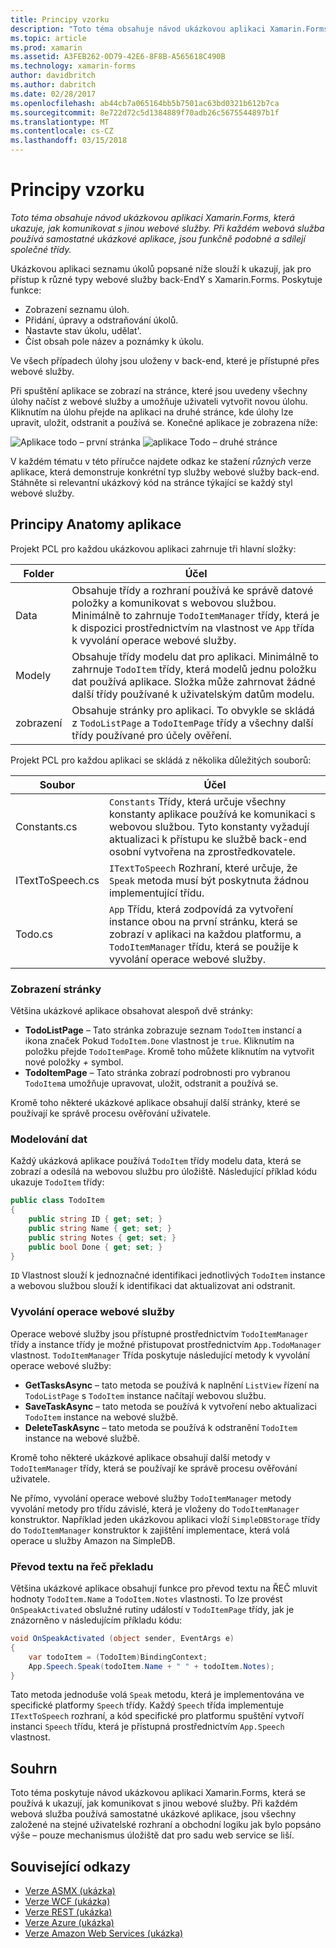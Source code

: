 ```yaml
---
title: Principy vzorku
description: "Toto téma obsahuje návod ukázkovou aplikaci Xamarin.Forms, která ukazuje, jak komunikovat s jinou webové služby. Při každém webová služba používá samostatné ukázkové aplikace, jsou funkčně podobné a sdílejí společné třídy."
ms.topic: article
ms.prod: xamarin
ms.assetid: A3FEB262-0D79-42E6-8F8B-A565618C490B
ms.technology: xamarin-forms
author: davidbritch
ms.author: dabritch
ms.date: 02/28/2017
ms.openlocfilehash: ab44cb7a065164bb5b7501ac63bd0321b612b7ca
ms.sourcegitcommit: 8e722d72c5d1384889f70adb26c5675544897b1f
ms.translationtype: MT
ms.contentlocale: cs-CZ
ms.lasthandoff: 03/15/2018
---
```

# <a name="understanding-the-sample"></a>Principy vzorku

_Toto téma obsahuje návod ukázkovou aplikaci Xamarin.Forms, která ukazuje, jak komunikovat s jinou webové služby. Při každém webová služba používá samostatné ukázkové aplikace, jsou funkčně podobné a sdílejí společné třídy._

Ukázkovou aplikaci seznamu úkolů popsané níže slouží k ukazují, jak pro přístup k různé typy webové služby back-EndY s Xamarin.Forms. Poskytuje funkce:

- Zobrazení seznamu úloh.
- Přidání, úpravy a odstraňování úkolů.
- Nastavte stav úkolu, udělat'.
- Číst obsah pole název a poznámky k úkolu.

Ve všech případech úlohy jsou uloženy v back-end, které je přístupné přes webové služby.

Při spuštění aplikace se zobrazí na stránce, které jsou uvedeny všechny úlohy načíst z webové služby a umožňuje uživateli vytvořit novou úlohu. Kliknutím na úlohu přejde na aplikaci na druhé stránce, kde úlohy lze upravit, uložit, odstranit a používá se. Konečné aplikace je zobrazena níže:

![](walkthrough-images/app-example-1.png "Aplikace todo – první stránka")
![](walkthrough-images/app-example-2.png "aplikace Todo – druhé stránce")

V každém tématu v této příručce najdete odkaz ke stažení *různých* verze aplikace, která demonstruje konkrétní typ služby webové služby back-end. Stáhněte si relevantní ukázkový kód na stránce týkající se každý styl webové služby.

## <a name="understanding-the-application-anatomy"></a>Principy Anatomy aplikace

Projekt PCL pro každou ukázkovou aplikaci zahrnuje tři hlavní složky:

|Folder|Účel|
|--- |--- |
|Data|Obsahuje třídy a rozhraní používá ke správě datové položky a komunikovat s webovou službou. Minimálně to zahrnuje `TodoItemManager` třídy, která je k dispozici prostřednictvím na vlastnost ve `App` třída k vyvolání operace webové služby.|
|Modely|Obsahuje třídy modelu dat pro aplikaci. Minimálně to zahrnuje `TodoItem` třídy, která modelů jednu položku dat používá aplikace. Složka může zahrnovat žádné další třídy používané k uživatelským datům modelu.|
|zobrazení|Obsahuje stránky pro aplikaci. To obvykle se skládá z `TodoListPage` a `TodoItemPage` třídy a všechny další třídy používané pro účely ověření.|

Projekt PCL pro každou aplikaci se skládá z několika důležitých souborů:

|Soubor|Účel|
|--- |--- |
|Constants.cs|`Constants` Třídy, která určuje všechny konstanty aplikace používá ke komunikaci s webovou službou. Tyto konstanty vyžadují aktualizaci k přístupu ke službě back-end osobní vytvořena na zprostředkovatele.|
|ITextToSpeech.cs|`ITextToSpeech` Rozhraní, které určuje, že `Speak` metoda musí být poskytnuta žádnou implementující třídu.|
|Todo.cs|`App` Třídu, která zodpovídá za vytvoření instance obou na první stránku, která se zobrazí v aplikaci na každou platformu, a `TodoItemManager` třídu, která se použije k vyvolání operace webové služby.|

### <a name="viewing-pages"></a>Zobrazení stránky

Většina ukázkové aplikace obsahovat alespoň dvě stránky:

- **TodoListPage** – Tato stránka zobrazuje seznam `TodoItem` instancí a ikona značek Pokud `TodoItem.Done` vlastnost je `true`. Kliknutím na položku přejde `TodoItemPage`. Kromě toho můžete kliknutím na vytvořit nové položky  *+*  symbol.
- **TodoItemPage** – Tato stránka zobrazí podrobnosti pro vybranou `TodoItem`a umožňuje upravovat, uložit, odstranit a používá se.

Kromě toho některé ukázkové aplikace obsahují další stránky, které se používají ke správě procesu ověřování uživatele.

### <a name="modeling-the-data"></a>Modelování dat

Každý ukázková aplikace používá `TodoItem` třídy modelu data, která se zobrazí a odesílá na webovou službu pro úložiště. Následující příklad kódu ukazuje `TodoItem` třídy:

```csharp
public class TodoItem
{
    public string ID { get; set; }
    public string Name { get; set; }
    public string Notes { get; set; }
    public bool Done { get; set; }
}
```

`ID` Vlastnost slouží k jednoznačné identifikaci jednotlivých `TodoItem` instance a webovou službou slouží k identifikaci dat aktualizovat ani odstranit.

### <a name="invoking-web-service-operations"></a>Vyvolání operace webové služby

Operace webové služby jsou přístupné prostřednictvím `TodoItemManager` třídy a instance třídy je možné přistupovat prostřednictvím `App.TodoManager` vlastnost. `TodoItemManager` Třída poskytuje následující metody k vyvolání operace webové služby:

- **GetTasksAsync** – tato metoda se používá k naplnění `ListView` řízení na `TodoListPage` s `TodoItem` instance načítají webovou službu.
- **SaveTaskAsync** – tato metoda se používá k vytvoření nebo aktualizaci `TodoItem` instance na webové službě.
- **DeleteTaskAsync** – tato metoda se používá k odstranění `TodoItem` instance na webové službě.

Kromě toho některé ukázkové aplikace obsahují další metody v `TodoItemManager` třídy, která se používají ke správě procesu ověřování uživatele.

Ne přímo, vyvolání operace webové služby `TodoItemManager` metody vyvolání metody pro třídu závislé, která je vloženy do `TodoItemManager` konstruktor. Například jeden ukázkovou aplikaci vloží `SimpleDBStorage` třídy do `TodoItemManager` konstruktor k zajištění implementace, která volá operace u služby Amazon na SimpleDB.

### <a name="translating-text-to-speech"></a>Převod textu na řeč překladu

Většina ukázkové aplikace obsahují funkce pro převod textu na ŘEČ mluvit hodnoty `TodoItem.Name` a `TodoItem.Notes` vlastnosti. To lze provést `OnSpeakActivated` obslužné rutiny událostí v `TodoItemPage` třídy, jak je znázorněno v následujícím příkladu kódu:

```csharp
void OnSpeakActivated (object sender, EventArgs e)
{
    var todoItem = (TodoItem)BindingContext;
    App.Speech.Speak(todoItem.Name + " " + todoItem.Notes);
}
```

Tato metoda jednoduše volá `Speak` metodu, která je implementována ve specifické platformy `Speech` třídy. Každý `Speech` třída implementuje `ITextToSpeech` rozhraní, a kód specifické pro platformu spuštění vytvoří instanci `Speech` třídu, která je přístupná prostřednictvím `App.Speech` vlastnost.

## <a name="summary"></a>Souhrn

Toto téma poskytuje návod ukázkovou aplikaci Xamarin.Forms, která se používá k ukazují, jak komunikovat s jinou webové služby. Při každém webová služba používá samostatné ukázkové aplikace, jsou všechny založené na stejné uživatelské rozhraní a obchodní logiku jak bylo popsáno výše – pouze mechanismus úložiště dat pro sadu web service se liší.


## <a name="related-links"></a>Související odkazy

- [Verze ASMX (ukázka)](https://developer.xamarin.com/samples/xamarin-forms/WebServices/TodoASMX)
- [Verze WCF (ukázka)](https://developer.xamarin.com/samples/xamarin-forms/WebServices/TodoWCF)
- [Verze REST (ukázka)](https://developer.xamarin.com/samples/xamarin-forms/WebServices/TodoREST)
- [Verze Azure (ukázka)](https://developer.xamarin.com/samples/xamarin-forms/WebServices/TodoAzure)
- [Verze Amazon Web Services (ukázka)](https://developer.xamarin.com/samples/xamarin-forms/WebServices/TodoAWS)
